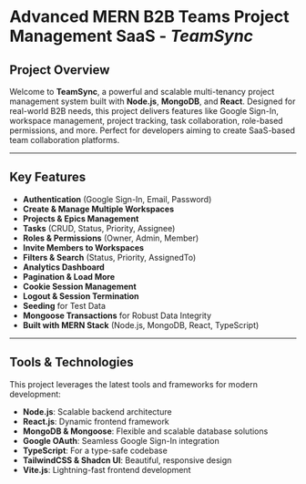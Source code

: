#  Advanced MERN B2B Teams Project Management SaaS - *TeamSync*  

##  Project Overview  

Welcome to **TeamSync**, a powerful and scalable multi-tenancy project management system built with **Node.js**, **MongoDB**, and **React**. Designed for real-world B2B needs, this project delivers features like Google Sign-In, workspace management, project tracking, task collaboration, role-based permissions, and more. Perfect for developers aiming to create SaaS-based team collaboration platforms.  

---

## Key Features  

-  **Authentication** (Google Sign-In, Email, Password)  
-  **Create & Manage Multiple Workspaces**  
-  **Projects & Epics Management**  
-  **Tasks** (CRUD, Status, Priority, Assignee)  
-  **Roles & Permissions** (Owner, Admin, Member)  
-  **Invite Members to Workspaces**  
-  **Filters & Search** (Status, Priority, AssignedTo)  
-  **Analytics Dashboard**  
-  **Pagination & Load More**  
-  **Cookie Session Management**  
-  **Logout & Session Termination**  
-  **Seeding** for Test Data  
-  **Mongoose Transactions** for Robust Data Integrity  
-  **Built with MERN Stack** (Node.js, MongoDB, React, TypeScript)  

---

##  Tools & Technologies  

This project leverages the latest tools and frameworks for modern development:  

- **Node.js**: Scalable backend architecture  
- **React.js**: Dynamic frontend framework  
- **MongoDB & Mongoose**: Flexible and scalable database solutions  
- **Google OAuth**: Seamless Google Sign-In integration  
- **TypeScript**: For a type-safe codebase  
- **TailwindCSS & Shadcn UI**: Beautiful, responsive design  
- **Vite.js**: Lightning-fast frontend development  

